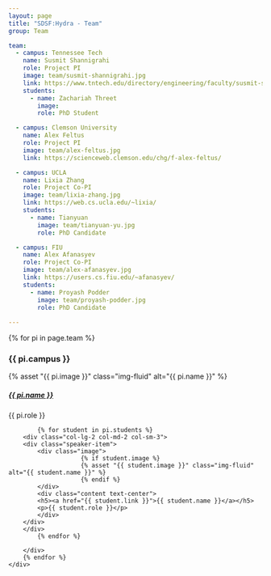```yaml
---
layout: page
title: "SDSF:Hydra - Team"
group: Team

team:
  - campus: Tennessee Tech
    name: Susmit Shannigrahi
    role: Project PI
    image: team/susmit-shannigrahi.jpg
    link: https://www.tntech.edu/directory/engineering/faculty/susmit-shannigrahi.php
    students:
      - name: Zachariah Threet
        image: 
        role: PhD Student

  - campus: Clemson University
    name: Alex Feltus
    role: Project PI
    image: team/alex-feltus.jpg
    link: https://scienceweb.clemson.edu/chg/f-alex-feltus/

  - campus: UCLA
    name: Lixia Zhang
    role: Project Co-PI
    image: team/lixia-zhang.jpg
    link: https://web.cs.ucla.edu/~lixia/
    students:
      - name: Tianyuan
        image: team/tianyuan-yu.jpg
        role: PhD Candidate

  - campus: FIU
    name: Alex Afanasyev
    role: Project Co-PI
    image: team/alex-afanasyev.jpg
    link: https://users.cs.fiu.edu/~afanasyev/
    students:
      - name: Proyash Podder
        image: team/proyash-podder.jpg
        role: PhD Candidate
 
---
```


<section class="section speakers">
    <div class="container">
        {% for pi in page.team %}
	<div class="row">
            <h3>{{ pi.campus }}</h3>
	    <div class="col-lg-3 col-md-4 col-sm-6">
		<!-- PI -->
		<div class="speaker-item">
		    <div class="image">
                        {% asset "{{ pi.image }}" class="img-fluid" alt="{{ pi.name }}" %}
			<!-- <div class="primary-overlay">
                             <p>{{ pi.bio }}</p>
                             </div> -->
		    </div>
		    <div class="content text-center">
			<h5><a href="{{ pi.link }}">{{ pi.name }}</a></h5>
			<p>{{ pi.role }}</p>
		    </div>
		</div>
	    </div>
            
            {% for student in pi.students %}
	    <div class="col-lg-2 col-md-2 col-sm-3">
		<div class="speaker-item">
		    <div class="image">
                        {% if student.image %}
                        {% asset "{{ student.image }}" class="img-fluid" alt="{{ student.name }}" %}
                        {% endif %}
		    </div>
		    <div class="content text-center">
			<h5><a href="{{ student.link }}">{{ student.name }}</a></h5>
			<p>{{ student.role }}</p>
		    </div>
		</div>
	    </div>
            {% endfor %}
            
        </div>
        {% endfor %}
    </div>
</section>
